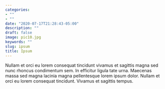 ```yaml
---
categories:
- ""
- ""
date: "2020-07-17T21:28:43-05:00"
description: ""
draft: false
image: pic10.jpg
keywords: ""
slug: ipsum
title: Ipsum
---
```


Nullam et orci eu lorem consequat tincidunt vivamus et sagittis magna sed nunc rhoncus condimentum sem. In efficitur ligula tate urna. Maecenas massa sed magna lacinia magna pellentesque lorem ipsum dolor. Nullam et orci eu lorem consequat tincidunt. Vivamus et sagittis tempus.
